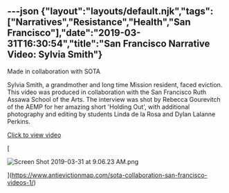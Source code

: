 ---json
{"layout":"layouts/default.njk","tags":["Narratives","Resistance","Health","San Francisco"],"date":"2019-03-31T16:30:54","title":"San Francisco Narrative Video: Sylvia Smith"}
---

Made in collaboration with SOTA

Sylvia Smith, a grandmother and long time Mission resident, faced eviction. This video was produced in collaboration with the San Francisco Ruth Assawa School of the Arts. The interview was shot by Rebecca Gourevitch of the AEMP for her amazing short 'Holding Out', with additional photography and editing by students Linda de la Rosa and Dylan Lalanne Perkins.

[Click to view video](https://www.antievictionmap.com/sota-collaboration-san-francisco-videos-1/)

[

![Screen Shot 2019-03-31 at 9.06.23 AM.png](https://images.squarespace-cdn.com/content/v1/52b7d7a6e4b0b3e376ac8ea2/1554049827820-O3GI8UBYE88NJ75CW65V/ke17ZwdGBToddI8pDm48kC1leDNqtK-xGkGMiA9r_IsUqsxRUqqbr1mOJYKfIPR7LoDQ9mXPOjoJoqy81S2I8N_N4V1vUb5AoIIIbLZhVYxCRW4BPu10St3TBAUQYVKc6T3KzeUJ1BZhqE7OEIoyTfyfnhFA0xH0O8konw23P9XwD2_tsvSzFwrpGl9dBTQb/Screen+Shot+2019-03-31+at+9.06.23+AM.png)

](https://www.antievictionmap.com/sota-collaboration-san-francisco-videos-1/)